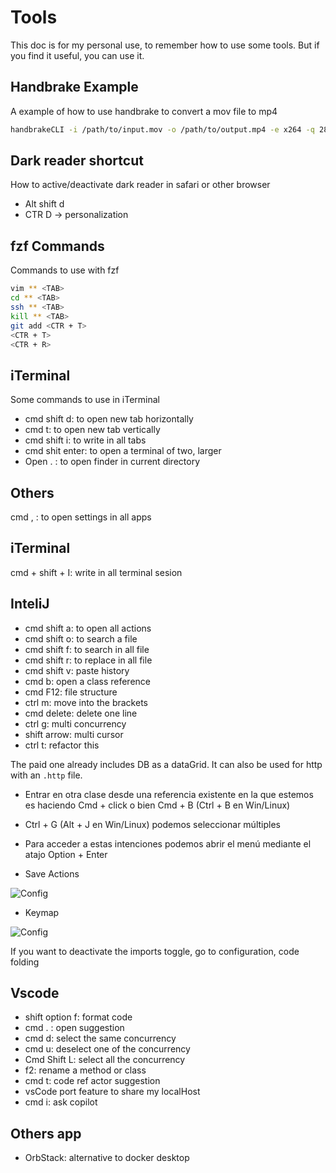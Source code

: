 # Tools

This doc is for my personal use, to remember how to use some tools. But if you find it useful, you can use it.

## Handbrake Example

A example of how to use handbrake to convert a mov file to mp4

```bash
handbrakeCLI -i /path/to/input.mov -o /path/to/output.mp4 -e x264 -q 28 -r 15 -B 64 -X 1280 -O
```

## Dark reader shortcut

How to active/deactivate dark reader in safari or other browser

- Alt shift d
- CTR D -> personalization

## fzf Commands

Commands to use with fzf

```bash
vim ** <TAB>
cd ** <TAB>
ssh ** <TAB>
kill ** <TAB>
git add <CTR + T>
<CTR + T>
<CTR + R>
```

## iTerminal

Some commands to use in iTerminal

- cmd shift d: to open new tab horizontally
- cmd t: to open new tab vertically
- cmd shift i: to write in all tabs
- cmd shit enter: to open a terminal of two, larger
- Open . : to open finder in current directory

## Others

cmd , : to open settings in all apps

## iTerminal

cmd + shift + I: write in all terminal sesion

## InteliJ

- cmd shift a: to open all actions
- cmd shift o: to search a file
- cmd shift f: to search in all file
- cmd shift r: to replace in all file
- cmd shift v: paste history
- cmd b: open a class reference
- cmd F12: file structure
- ctrl m: move into the brackets
- cmd delete: delete one line
- ctrl g: multi concurrency
- shift arrow: multi cursor
- ctrl t: refactor this

The paid one already includes DB as a dataGrid. It can also be used for http with an `.http` file.

- Entrar en otra clase desde una referencia existente en la que estemos es haciendo Cmd + click o bien Cmd + B (Ctrl + B en Win/Linux)

- Ctrl + G (Alt + J en Win/Linux) podemos seleccionar múltiples

- Para acceder a estas intenciones podemos abrir el menú mediante el atajo Option + Enter

- Save Actions

![Config](https://i.ibb.co/B3DDv0M/Screenshot-2024-01-06-at-2-04-17-PM.png)

- Keymap

![Config](https://i.ibb.co/dKdFMNQ/Screenshot-2024-01-08-at-10-10-46-AM.png)

If you want to deactivate the imports toggle, go to configuration, code folding

## Vscode

- shift option f: format code
- cmd . : open suggestion
- cmd d: select the same concurrency
- cmd u: deselect one of the concurrency
- Cmd Shift L: select all the concurrency
- f2: rename a method or class
- cmd t: code ref actor suggestion
- vsCode port feature to share my localHost
- cmd i: ask copilot

## Others app

- OrbStack: alternative to docker desktop
